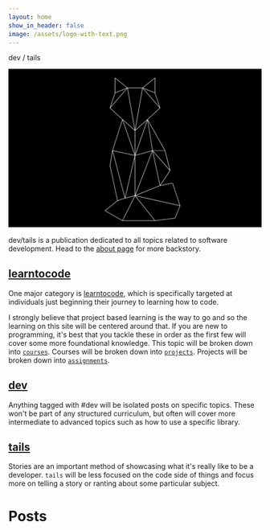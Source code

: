 ```yaml
---
layout: home
show_in_header: false
image: /assets/logo-with-text.png
---
```


<div class="text-center fs-1 mb-30">dev / tails</div>

![dev/tails](/assets/img/fox-logo.png)

dev/tails is a publication dedicated to all topics related to software development.  Head to the [about page](/about) for more backstory.

## [learntocode](/tags/learntocode)

One major category is [learntocode](/tags/learntocode), which is specifically targeted at individuals just beginning their journey to learning how to code.

I strongly believe that project based learning is the way to go and so the learning on this site will be centered around that. If you are new to programming, it's best that you tackle these in order as the first few will cover some more foundational knowledge. This topic will be broken down into [`courses`](/tags/courses). Courses will be broken down into [`projects`](/tags/project). Projects will be broken down into [`assignments`](/tags/assignments). 

## [dev](/tags/dev)

Anything tagged with #dev will be isolated posts on specific topics. These won't be part of any structured curriculum, but often will cover more intermediate to advanced topics such as how to use a specific library.

## [tails](/tags/tails)

Stories are an important method of showcasing what it's really like to be a developer.  `tails` will be less focused on the code side of things and focus more on telling a story or ranting about some particular subject.

# Posts